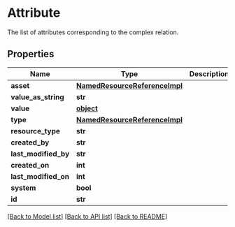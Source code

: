 # Attribute

The list of attributes corresponding to the complex relation.
## Properties
Name | Type | Description | Notes
------------ | ------------- | ------------- | -------------
**asset** | [**NamedResourceReferenceImpl**](NamedResourceReferenceImpl.md) |  | [optional] 
**value_as_string** | **str** |  | [optional] 
**value** | [**object**](.md) |  | [optional] 
**type** | [**NamedResourceReferenceImpl**](NamedResourceReferenceImpl.md) |  | [optional] 
**resource_type** | **str** |  | [optional] 
**created_by** | **str** |  | [optional] 
**last_modified_by** | **str** |  | [optional] 
**created_on** | **int** |  | [optional] 
**last_modified_on** | **int** |  | [optional] 
**system** | **bool** |  | [optional] 
**id** | **str** |  | [optional] 

[[Back to Model list]](../README.md#documentation-for-models) [[Back to API list]](../README.md#documentation-for-api-endpoints) [[Back to README]](../README.md)


